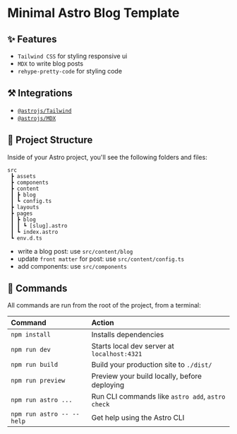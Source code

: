 # Minimal Astro Blog Template

## ✨ Features

- `Tailwind CSS` for styling responsive ui
- `MDX` to write blog posts
- `rehype-pretty-code` for styling code

## ⚒️ Integrations

- [`@astrojs/Tailwind`](https://docs.astro.build/en/guides/integrations-guide/tailwind/)
- [`@astrojs/MDX`](https://docs.astro.build/en/guides/integrations-guide/mdx/)

## 🚀 Project Structure

Inside of your Astro project, you'll see the following folders and files:

```text
src
 ┣ assets
 ┣ components
 ┣ content
 ┃ ┣ blog
 ┃ ┗ config.ts
 ┣ layouts
 ┣ pages
 ┃ ┣ blog
 ┃ ┃ ┗ [slug].astro
 ┃ ┗ index.astro
 ┗ env.d.ts
```

- write a blog post: use `src/content/blog`
- update `front matter` for post: use `src/content/config.ts`
- add components: use `src/components`

## 🧞 Commands

All commands are run from the root of the project, from a terminal:

| Command                   | Action                                           |
| :------------------------ | :----------------------------------------------- |
| `npm install`             | Installs dependencies                            |
| `npm run dev`             | Starts local dev server at `localhost:4321`      |
| `npm run build`           | Build your production site to `./dist/`          |
| `npm run preview`         | Preview your build locally, before deploying     |
| `npm run astro ...`       | Run CLI commands like `astro add`, `astro check` |
| `npm run astro -- --help` | Get help using the Astro CLI                     |
